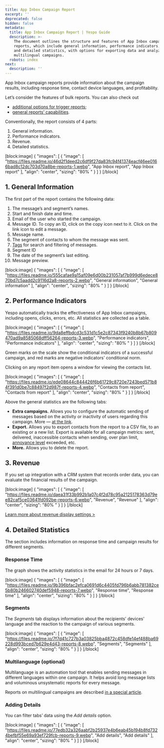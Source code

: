 ```yaml
---
title: App Inbox Campaign Report
excerpt: ''
deprecated: false
hidden: false
metadata:
  title: App Inbox Campaign Report | Yespo Guide
  description: >-
    The document outlines the structure and features of App Inbox campaign
    reports, which include general information, performance indicators, revenue,
    and detailed statistics, with options for exporting data and analyzing
    multilingual campaigns.
  robots: index
next:
  description: ''
---
```

App Inbox campaign reports provide information about the campaign results, including response time, contact device languages, and profitability.

Let’s consider the features of bulk reports. You can also check out

- [additional options for trigger reports](https://docs.yespo.io/docs/triggered-campaign-report);
- [general reports’ capabilities](https://docs.yespo.io/docs/campaigns-analytics).

Conventionally, the report consists of 4 parts:

1. General information.
2. Performance indicators.
3. Revenue.
4. Detailed statistics.

[block:image]
{
  "images": [
    {
      "image": [
        "https://files.readme.io/46d2f1deed2c6df9f27da83fc94f41374eacf46ee0166bad8c12dc703d70a8be-reports-1.webp",
        "App Inbox report",
        "App Inbox report"
      ],
      "align": "center",
      "sizing": "80% "
    }
  ]
}
[/block]


## 1. General Information

The first part of the report contains the following data:

1. The message’s and segment’s names.
2. Start and finish date and time. 
3. Email of the user who started the campaign.
4. Message ID. To copy an ID, click on the copy icon next to it. Click on the link icon to edit a message.
5. Message name.
6. The segment of contacts to whom the message was sent.
7. [Tags](https://docs.yespo.io/docs/how-add-tags) for search and filtering of messages.
8. Segment ID
9. The date of the segment’s last editing.
10. Message preview.

[block:image]
{
  "images": [
    {
      "image": [
        "https://files.readme.io/555cafae9a15af09e6d00b231057af7b999d6edece870bd7c5aadd2c9116d2a8-reports-2.webp",
        "General information",
        "General information"
      ],
      "align": "center",
      "sizing": "80% "
    }
  ]
}
[/block]


## 2. Performance Indicators

Yespo automatically tracks the effectiveness of App Inbox campaigns, including opens, clicks, errors, etc. All statistics are collected as a table.

[block:image]
{
  "images": [
    {
      "image": [
        "https://files.readme.io/9da8effbdcd3c531d1c5e2c87343f9240b8b67b809470ad9a8585068dff56264-reports-3.webp",
        "Performance indicators",
        "Performance indicators"
      ],
      "align": "center",
      "sizing": "80% "
    }
  ]
}
[/block]


Green marks on the scale show the conditional indicators of a successful campaign, and red marks are negative indicators' conditional norm.

Clicking on any report item opens a window for viewing the contacts list.

[block:image]
{
  "images": [
    {
      "image": [
        "https://files.readme.io/ede08644c844426f6b61729c8720e7243bed571b84f391d0be7c88497f2d987f-reports-4.webp",
        "Contacts from report",
        "Contacts from report"
      ],
      "align": "center",
      "sizing": "80% "
    }
  ]
}
[/block]


Above the general statistics are the following tabs:

- **Extra campaigns.** Allows you to configure the automatic sending of messages based on the activity or inactivity of users regarding this campaign. More — [at the link](https://docs.yespo.io/docs/how-send-extra-campaign).
- **Export.** Allows you to export contacts from the report to a CSV file, to an existing or a new list. Export is available for all campaign metrics: sent, delivered, inaccessible contacts when sending, over plan limit, [annoyance level](https://docs.yespo.io/docs/management-campaign-frequency) exceeded, etc.
- **More.** Allows you to delete the report.

## 3. Revenue

If you set up integration with a CRM system that records order data, you can evaluate the financial results of the campaign.

[block:image]
{
  "images": [
    {
      "image": [
        "https://files.readme.io/daea31f33b992b1a07c4f2d78c95a2125178363d79ee82caf5ce03641fd092be-reports-6.webp",
        "Revenue",
        "Revenue"
      ],
      "align": "center",
      "sizing": "80% "
    }
  ]
}
[/block]


[Learn more about revenue display settings >](https://docs.yespo.io/docs/how-set-revenue-campaign)

## 4. Detailed Statistics

The section includes information on response time and campaign results for different segments.

### Response Time

The graph shows the activity statistics in the email for 24 hours or 7 days.

[block:image]
{
  "images": [
    {
      "image": [
        "https://files.readme.io/9b396bfac2efca0691d6c4405fd796b6abb781382ce5b80b246602740def5948-reports-7.webp",
        "Response time",
        "Response time"
      ],
      "align": "center",
      "sizing": "80% "
    }
  ]
}
[/block]


### Segments

The _Segments_ tab displays information about the recipients' devices' language and the reaction to the campaign of various segments.

[block:image]
{
  "images": [
    {
      "image": [
        "https://files.readme.io/7f7d41c727b3a03825bba4872c458dfe14ef488ba69228d993bced7b629e4d43-reports-8.webp",
        "Segments",
        "Segments"
      ],
      "align": "center",
      "sizing": "80% "
    }
  ]
}
[/block]


### Multilanguage (optional)

Multilanguage is an automation tool that enables sending messages in different languages within one campaign. It helps avoid long message lists and voluminous unsystematic reports for every message.

Reports on multilingual campaigns are described [in a special article](https://docs.yespo.io/docs/report-on-multilingual-campaigns).

### Adding Details

You can filter tabs’ data using the _Add details_ option.

[block:image]
{
  "images": [
    {
      "image": [
        "https://files.readme.io/77edb32a326aabf2b25937e4b6eab45b194b8fd7324befbf55e69a93ef729fcb-reports-9.webp",
        "Add details",
        "Add details"
      ],
      "align": "center",
      "sizing": "80% "
    }
  ]
}
[/block]